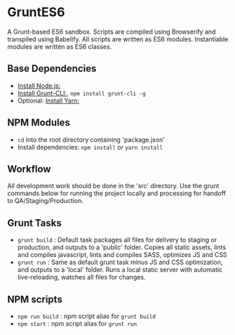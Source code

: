 # GruntES6

A Grunt-based ES6 sandbox. Scripts are compiled using Browserify and transpiled using Babelify. All scripts are written as ES6 modules. Instantiable modules are written as ES6 classes.


## Base Dependencies

- [Install Node.js:](https://nodejs.org/)
- [Install Grunt-CLI:](https://gruntjs.com/), `npm install grunt-cli -g`
- Optional: [Install Yarn:](https://yarnpkg.com/en/)


## NPM Modules

- `cd` into the root directory containing 'package.json'
- Install dependencies: `npm install` or `yarn install`


## Workflow

All development work should be done in the 'src' directory. Use the grunt commands below for running the project locally and processing for handoff to QA/Staging/Production.


## Grunt Tasks

- `grunt build` : Default task packages all files for delivery to staging or production, and outputs to a 'public' folder. Copies all static assets, lints and compiles javascript, lints and compiles SASS, optimizes JS and CSS
- `grunt run` : Same as default grunt task minus JS and CSS optimization, and outputs to a 'local' folder. Runs a local static server with automatic live-reloading, watches all files for changes.


## NPM scripts

- `npm run build` : npm script alias for `grunt build`
- `npm start` : npm script alias for `grunt run`
